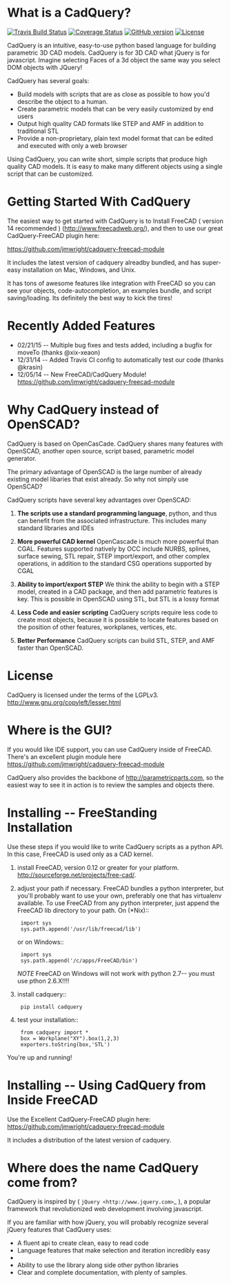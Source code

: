 What is a CadQuery?
========================================

[![Travis Build Status](https://travis-ci.org/dcowden/cadquery.svg)](https://travis-ci.org/dcowden/cadquery)
[![Coverage Status](https://coveralls.io/repos/dcowden/cadquery/badge.svg)](https://coveralls.io/r/dcowden/cadquery)
[![GitHub version](https://badge.fury.io/gh/dcowden%2Fcadquery.svg)](http://badge.fury.io/gh/dcowden%2Fcadquery)
[![License](https://img.shields.io/badge/license-LGPL-lightgrey.svg)](https://github.com/dcowden/cadquery/blob/master/LICENSE)

CadQuery is an intuitive, easy-to-use python based language for building parametric 3D CAD models.  CadQuery is for 3D CAD what jQuery is for javascript.  Imagine selecting Faces of a 3d object the same way you select DOM objects with JQuery!

CadQuery has several goals:

* Build models with scripts that are as close as possible to how you'd describe the object to a human.
* Create parametric models that can be very easily customized by end users
* Output high quality CAD formats like STEP and AMF in addition to traditional STL
* Provide a non-proprietary, plain text model format that can be edited and executed with only a web browser

Using CadQuery, you can write short, simple scripts that produce high quality CAD models.  It is easy to make many different objects using a single script that can be customized.

Getting Started With CadQuery
========================================

The easiest way to get started with CadQuery is to Install FreeCAD ( version 14 recommended )  (http://www.freecadweb.org/), and then to use our great CadQuery-FreeCAD plugin here:

https://github.com/jmwright/cadquery-freecad-module


It includes the latest version of cadquery alreadby bundled, and has super-easy installation on Mac, Windows, and Unix.

It has tons of awesome features like integration with FreeCAD so you can see your objects, code-autocompletion, an examples bundle, and script saving/loading. Its definitely the best way to kick the tires!


Recently Added Features
========================================

* 02/21/15 -- Multiple bug fixes and tests added, including a bugfix for moveTo (thanks @xix-xeaon)
* 12/31/14 -- Added Travis CI config to automatically test our code (thanks @krasin)
* 12/05/14 -- New FreeCAD/CadQuery Module!  https://github.com/jmwright/cadquery-freecad-module


Why CadQuery instead of OpenSCAD?
========================================

CadQuery is based on OpenCasCade.  CadQuery shares many features with OpenSCAD, another open source, script based, parametric model generator.

The primary advantage of OpenSCAD is the large number of already existing model libaries  that exist already. So why not simply use OpenSCAD?

CadQuery scripts have several key advantages over OpenSCAD:

1. **The scripts use a standard programming language**, python, and thus can benefit from the associated infrastructure.
   This includes many standard libraries and IDEs

2. **More powerful CAD kernel** OpenCascade is much more powerful than CGAL. Features supported natively
   by OCC include NURBS, splines, surface sewing, STL repair, STEP import/export,  and other complex operations,
   in addition to the standard CSG operations supported by CGAL

3. **Ability to import/export STEP** We think the ability to begin with a STEP model, created in a CAD package,
   and then add parametric features is key.  This is possible in OpenSCAD using STL, but STL is a lossy format

4. **Less Code and easier scripting**  CadQuery scripts require less code to create most objects, because it is possible to locate
   features based on the position of other features, workplanes, vertices, etc.

5. **Better Performance**  CadQuery scripts can build STL, STEP, and AMF faster than OpenSCAD.

License
========

CadQuery is licensed under the terms of the LGPLv3. http://www.gnu.org/copyleft/lesser.html

Where is the GUI?
==================

If you would like IDE support, you can use CadQuery inside of FreeCAD. There's an excellent plugin module here https://github.com/jmwright/cadquery-freecad-module

CadQuery also provides the backbone of http://parametricparts.com, so the easiest way to see it in action is to review the samples and objects there.

Installing -- FreeStanding Installation
========================================

Use these steps if you would like to write CadQuery scripts as a python API.  In this case, FreeCAD is used only as a CAD kernel.

1. install FreeCAD, version 0.12 or greater for your platform.  http://sourceforge.net/projects/free-cad/.

2. adjust your path if necessary.  FreeCAD bundles a python interpreter, but you'll probably want to use your own,
   preferably one that has virtualenv available.  To use FreeCAD from any python interpreter, just append the FreeCAD
   lib directory to your path. On  (*Nix)::

        import sys
		sys.path.append('/usr/lib/freecad/lib')

   or on Windows::

	    import sys
		sys.path.append('/c/apps/FreeCAD/bin')

   *NOTE* FreeCAD on Windows will not work with python 2.7-- you must use pthon 2.6.X!!!!

3. install cadquery::

		pip install cadquery

3. test your installation::

		from cadquery import *
		box = Workplane("XY").box(1,2,3)
		exporters.toString(box,'STL')

You're up and running!

Installing -- Using CadQuery from Inside FreeCAD
=================================================

Use the Excellent CadQuery-FreeCAD plugin here:
   https://github.com/jmwright/cadquery-freecad-module

It includes a distribution of the latest version of cadquery.

Where does the name CadQuery come from?
========================================

CadQuery is inspired by ( `jQuery <http://www.jquery.com>`_ ), a popular framework that
revolutionized web development involving javascript.

If you are familiar with how jQuery, you will probably recognize several jQuery features that CadQuery uses:

* A fluent api to create clean, easy to read code
* Language features that make selection and iteration incredibly easy
*
* Ability to use the library along side other python libraries
* Clear and complete documentation, with plenty of samples.

